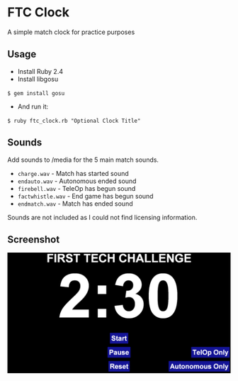 # FTC Clock
A simple match clock for practice purposes

## Usage
* Install Ruby 2.4
* Install libgosu

`$ gem install gosu`

* And run it:

`$ ruby ftc_clock.rb "Optional Clock Title"`

## Sounds
Add sounds to /media for the 5 main match sounds.
* `charge.wav` - Match has started sound
* `endauto.wav` - Autonomous ended sound
* `firebell.wav` - TeleOp has begun sound
* `factwhistle.wav` - End game has begun sound
* `endmatch.wav` - Match has ended sound

Sounds are not included as I could not find licensing information.

## Screenshot
![](https://raw.githubusercontent.com/cyberarm/ftc_clock/master/media/screenshot.png)
